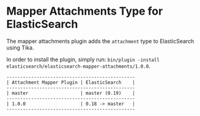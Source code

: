 Mapper Attachments Type for ElasticSearch
==================================

The mapper attachments plugin adds the `attachment` type to ElasticSearch using Tika.

In order to install the plugin, simply run: `bin/plugin -install elasticsearch/elasticsearch-mapper-attachments/1.0.0`.

    -----------------------------------------------
    | Attachment Mapper Plugin | ElasticSearch    |
    -----------------------------------------------
    | master                   | master (0.19)    |
    -----------------------------------------------
    | 1.0.0                    | 0.18 -> master   |
    -----------------------------------------------

